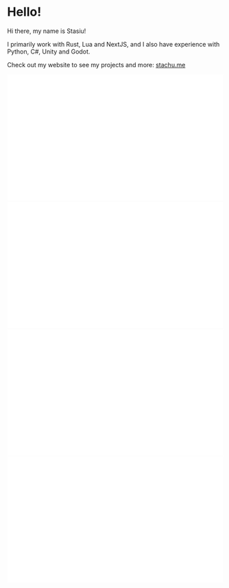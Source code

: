 # Hello!
Hi there, my name is Stasiu!

I primarily work with Rust, Lua and NextJS, and I also have experience with Python, C#, Unity and Godot.

Check out my website to see my projects and more: [stachu.me](https://stachu.me)

![](https://raw.githubusercontent.com/Tresquel/github-stats/master/generated/overview.svg#gh-dark-mode-only)
![](https://raw.githubusercontent.com/Tresquel/github-stats/master/generated/overview.svg#gh-light-mode-only)
![](https://raw.githubusercontent.com/Tresquel/github-stats/master/generated/languages.svg#gh-dark-mode-only)
![](https://raw.githubusercontent.com/Tresquel/github-stats/master/generated/languages.svg#gh-light-mode-only)

